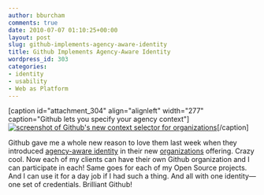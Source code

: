 ```yaml
---
author: bburcham
comments: true
date: 2010-07-07 01:10:25+00:00
layout: post
slug: github-implements-agency-aware-identity
title: Github Implements Agency-Aware Identity
wordpress_id: 303
categories:
- identity
- usability
- Web as Platform
---
```


[caption id="attachment_304" align="alignleft" width="277" caption="Github lets you specify your agency context"][![screenshot of Github's new context selector for organizations](http://memerocket.files.wordpress.com/2010/07/screen-shot-2010-07-06-at-6-01-20-pm.png)](http://memerocket.files.wordpress.com/2010/07/screen-shot-2010-07-06-at-6-01-20-pm.png)[/caption]

Github gave me a whole new reason to love them last week when they introduced [agency-aware identity](http://lesscode.org/2006/04/15/many-lives-just-one-you/) in their new [organizations](http://github.com/blog/674-introducing-organizations) offering. Crazy cool. Now each of my clients can have their own Github organization and I can participate in each! Same goes for each of my Open Source projects. And I can use it for a day job if I had such a thing. And all with one identity—one set of credentials. Brilliant Github!
